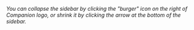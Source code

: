 _You can collapse the sidebar by clicking the "burger" icon on the right of Companion logo, or shrink it by clicking the arrow at the bottom of the sidebar._
